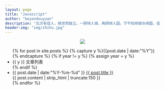 ```yaml
---
layout: page
title: "Javascript"
author: "beyondouyuan"
description: "北方有佳人，绝世而独立。一顾倾人城，再顾倾人国。宁不知倾城与倾国，佳人难再得。"
header-img: "img/zhihu.jpg"
---
```



<center>
    <p><img src="https://beyondouyuan.github.io/img/ouyuan.jpg" align="center"></p>
</center>



<!-- 文章列表 -->
<ul class="listing">
{% for post in site.posts %}
  <!-- {% if post.javascript %} -->
  <!-- 时间轴标记 -->
  	{% capture y %}{{post.date | date:"%Y"}}{% endcapture %}
	  {% if year != y %}
	    {% assign year = y %}
	    <li class="listing-seperator">{{ y }}  文章列表</li>
	  {% endif %}
	  <li class="listing-item">
	  <!-- 时间轴-标题 -->
	    <time datetime="{{ post.date | date:"%Y-%m-%d" }}">{{ post.date | date:"%Y-%m-%d" }}</time>
	    <a href="{{ post.url }}" title="{{ post.title }}">{{ post.title }}</a>
	  </li>
	  <!-- 内容预览 -->
	  <div class="post-content-preview">
            {{ post.content | strip_html | truncate:150 }}
      </div>
  <!-- {% endif %} -->
{% endfor %}
</ul>